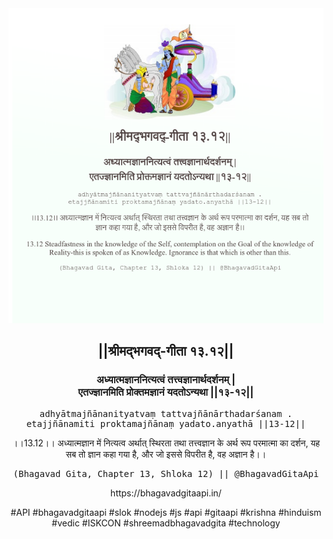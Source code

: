 <img src="../../asset/BG_13_12.png"/>
<center><h2>||श्रीमद्‍भगवद्‍-गीता १३.१२||</h2>
<h3>अध्यात्मज्ञाननित्यत्वं तत्त्वज्ञानार्थदर्शनम् |<br/>एतज्ज्ञानमिति प्रोक्तमज्ञानं यदतोऽन्यथा ||१३-१२||</h3>
<pre>adhyātmajñānanityatvaṃ tattvajñānārthadarśanam .<br/>etajjñānamiti proktamajñānaṃ yadato.anyathā ||13-12||</pre>
<p>।।13.12।। अध्यात्मज्ञान में नित्यत्व अर्थात् स्थिरता तथा तत्त्वज्ञान के अर्थ रूप परमात्मा का दर्शन, यह सब तो ज्ञान कहा गया है, और जो इससे विपरीत है, वह अज्ञान है।।</p>
<pre>(Bhagavad Gita, Chapter 13, Shloka 12) || @BhagavadGitaApi</pre><p>https://bhagavadgitaapi.in/</p><p>#API #bhagavadgitaapi #slok #nodejs #js #api #gitaapi #krishna #hinduism #vedic #ISKCON #shreemadbhagavadgita #technology</p></center>